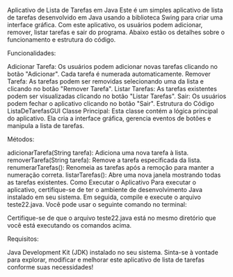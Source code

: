 Aplicativo de Lista de Tarefas em Java
Este é um simples aplicativo de lista de tarefas desenvolvido em Java usando a biblioteca Swing para criar uma interface gráfica. 
Com este aplicativo, os usuários podem adicionar, remover, listar tarefas e sair do programa. Abaixo estão os detalhes sobre o funcionamento e estrutura do código.

Funcionalidades:

Adicionar Tarefa: Os usuários podem adicionar novas tarefas clicando no botão "Adicionar". Cada tarefa é numerada automaticamente.
Remover Tarefa: As tarefas podem ser removidas selecionando uma da lista e clicando no botão "Remover Tarefa".
Listar Tarefas: As tarefas existentes podem ser visualizadas clicando no botão "Listar Tarefas".
Sair: Os usuários podem fechar o aplicativo clicando no botão "Sair".
Estrutura do Código
ListaDeTarefasGUI Classe Principal: Esta classe contém a lógica principal do aplicativo. Ela cria a interface gráfica, gerencia eventos de botões e manipula a lista de tarefas.

Métodos:

adicionarTarefa(String tarefa): Adiciona uma nova tarefa à lista.
removerTarefa(String tarefa): Remove a tarefa especificada da lista.
renumerarTarefas(): Renomeia as tarefas após a remoção para manter a numeração correta.
listarTarefas(): Abre uma nova janela mostrando todas as tarefas existentes.
Como Executar o Aplicativo
Para executar o aplicativo, certifique-se de ter o ambiente de desenvolvimento Java instalado em seu sistema. 
Em seguida, compile e execute o arquivo teste22.java. Você pode usar o seguinte comando no terminal:


Certifique-se de que o arquivo teste22.java está no mesmo diretório que você está executando os comandos acima.

Requisitos:

Java Development Kit (JDK) instalado no seu sistema.
Sinta-se à vontade para explorar, modificar e melhorar este aplicativo de lista de tarefas conforme suas necessidades!